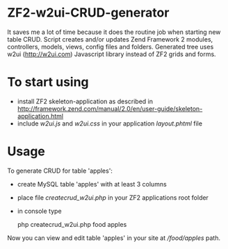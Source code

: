 ZF2-w2ui-CRUD-generator
=======================
It saves me a lot of time because it does the routine job when starting new table CRUD. Script creates and/or updates Zend Framework 2 modules, controllers, models, views, config files and folders. Generated tree uses w2ui (http://w2ui.com) Javascript library instead of ZF2 grids and forms.

To start using
==============
   - install ZF2 skeleton-application as described in http://framework.zend.com/manual/2.0/en/user-guide/skeleton-application.html
   - include *w2ui.js* and *w2ui.css* in your application *layout.phtml* file 
 
Usage
======
To generate CRUD for table 'apples':
   - create MySQL table 'apples' with at least 3 columns
   - place file *createcrud_w2ui.php* in your ZF2 applications root folder 
   - in console type 

        php createcrud_w2ui.php food apples


Now you can view and edit table 'apples' in your site at */food/apples* path.
